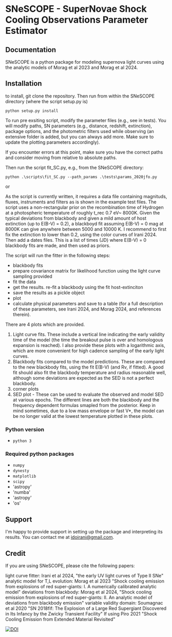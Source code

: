 # SNeSCOPE - SuperNovae Shock Cooling Observations Parameter Estimator
## Documentation
SNeSCOPE is a python package for modeling supernova light curves using the analytic models of Morag et al 2023 and Morag et al 2024. 

## Installation



to install, git clone the repository. Then run from within the SNeSCOPE directory (where the script setup.py is) 
``` 
python setup.py install
``` 
To run pre exsiting script, modify the parameter files (e.g., see in tests). You will modify paths, SN parameters (e.g., distance, redshift, extinction), package options, and the photometric filters used while observing (an extensive folder is added, but you can always add more. Make sure to update the plotting parameters accordingly). 

If you encounter errors at this point, make sure you have the correct paths and consider moving from relative to absolute paths. 

Then run the script fit_SC.py, e.g., from the SNeSCOPE directory:
``` 
python .\scripts\fit_SC.py --path_params .\tests\params_2020jfo.py
```
or 


As the script is currently written, it requires a data file containing magnituds,  fluxes, instruments and filters as is shown in the example test files. The script uses a non-rectangular prior on the recombination time of Hydrogen at a photospheric temperature of roughly t_rec 0.7 eV~ 8000K. Given the typical deviations from blackbody and given a mild amount of host extinction (up to E(B-V) = 0.2), a blackboyd fit assuming E(B-V) = 0 mag at 8000K can give anywhere between 5000 and 10000 K.   I recommend to first fix the extinction to lower than 0.2, using the color curves of Irani 2024. Then add a dates files. This is a list of times (JD) where E(B-V) = 0 blackbody fits are made, and then used as priors. 

The script will run the fitter in the following steps: 
- blackbody fits
- prepare covariance matrix for likelihood function using the light curve sampling provided
- fit the data
- get the results. re-fit a blackbody using the fit host-extinciton
- save the results as a pickle object
- plot
- calculate physical parameters and save to a table (for a full description of these parameters, see Irani 2024, and Morag 2024, and references therein).

  

There are 4 plots which are provided. 
1) Light curve fits. These include a vertical line indicating the early validity time of the model (the time the breakout pulse is over and homologous expansion is reached). I also provide these plots with a logarithmic axis, which are more convenient for high cadence sampling of the early light curves.
2) Blackbody fits compared to the model predictions. These are compared to the new blackbody fits, using the fit E(B-V) (and Rv, if fitted). A good fit should also fit the blackbody temperature and radius reasonable well, although some deviations are expected as the SED is not a perfect blackbody. 
3) corner plots
4) SED plot - These can be used to evaluate the observed and model SED at various epochs. The different lines are both the blackbody and the frequency dependent formulas smapled from the posterior. Keep in mind sometimes, due to a low mass envelope or fast V*, the model can be no longer valid at the lowest temperature plotted in these plots. 


### Python version
* `python 3`

### Required python packages
* `numpy`
* `dynesty`
* `matplotlib`
* `scipy`
* 'astropy'
* 'numba'
* 'astropy'
* 'os'

## Support

I'm happy to provide support in setting up the package and interpreting its results. You can contact me at idoirani@gmail.com.

## Credit

If you are using SNeSCOPE, please cite the following papers: 

light curve fitter: Irani et al 2024, "the early UV light curves of Type II SNe"
analytic model for T,L evolution: Morag et al 2023 "Shock cooling emission from explosions of red super-giants: I. A numerically calibrated analytic model"
deviations from blackbody: Morag et al 2024, "Shock cooling emission from explosions of red super-giants: II. An analytic model of deviations from blackbody emission"
variable validity domain: Soumagnac et al 2020 "SN 2018fif: The Explosion of a Large Red Supergiant Discovered in Its Infancy by the Zwicky Transient Facility"
If using Piro 2021 "Shock Cooling Emission from Extended Material Revisited"

<a href="https://doi.org/10.5281/zenodo.10909915"><img src="https://zenodo.org/badge/DOI/10.5281/zenodo.10909915.svg" alt="DOI"></a>




